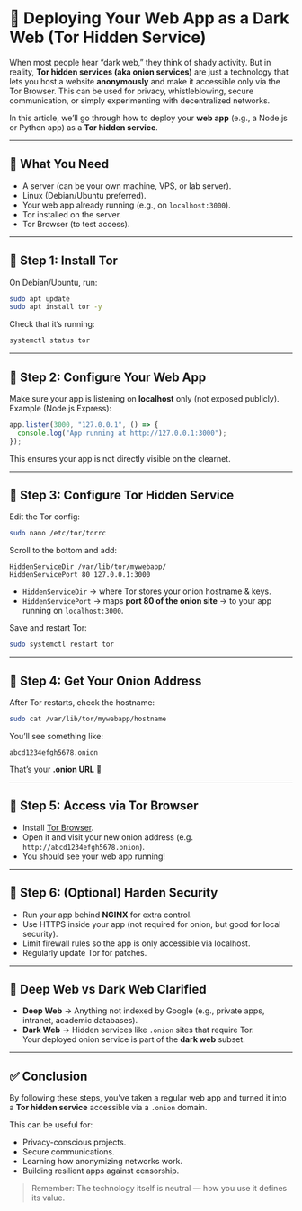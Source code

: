 # 🚀 Deploying Your Web App as a Dark Web (Tor Hidden Service)

When most people hear “dark web,” they think of shady activity. But in reality, **Tor hidden services (aka onion services)** are just a technology that lets you host a website **anonymously** and make it accessible only via the Tor Browser. This can be used for privacy, whistleblowing, secure communication, or simply experimenting with decentralized networks.  

In this article, we’ll go through how to deploy your **web app** (e.g., a Node.js or Python app) as a **Tor hidden service**.

---

## 🔹 What You Need
- A server (can be your own machine, VPS, or lab server).  
- Linux (Debian/Ubuntu preferred).  
- Your web app already running (e.g., on `localhost:3000`).  
- Tor installed on the server.  
- Tor Browser (to test access).  

---

## 🔹 Step 1: Install Tor
On Debian/Ubuntu, run:

```bash
sudo apt update
sudo apt install tor -y
```

Check that it’s running:

```bash
systemctl status tor
```

---

## 🔹 Step 2: Configure Your Web App
Make sure your app is listening on **localhost** only (not exposed publicly).  
Example (Node.js Express):

```javascript
app.listen(3000, "127.0.0.1", () => {
  console.log("App running at http://127.0.0.1:3000");
});
```

This ensures your app is not directly visible on the clearnet.

---

## 🔹 Step 3: Configure Tor Hidden Service
Edit the Tor config:

```bash
sudo nano /etc/tor/torrc
```

Scroll to the bottom and add:

```
HiddenServiceDir /var/lib/tor/mywebapp/
HiddenServicePort 80 127.0.0.1:3000
```

- `HiddenServiceDir` → where Tor stores your onion hostname & keys.  
- `HiddenServicePort` → maps **port 80 of the onion site** → to your app running on `localhost:3000`.  

Save and restart Tor:

```bash
sudo systemctl restart tor
```

---

## 🔹 Step 4: Get Your Onion Address
After Tor restarts, check the hostname:

```bash
sudo cat /var/lib/tor/mywebapp/hostname
```

You’ll see something like:

```
abcd1234efgh5678.onion
```

That’s your **.onion URL** 🎉

---

## 🔹 Step 5: Access via Tor Browser
- Install [Tor Browser](https://www.torproject.org/download/).  
- Open it and visit your new onion address (e.g. `http://abcd1234efgh5678.onion`).  
- You should see your web app running!  

---

## 🔹 Step 6: (Optional) Harden Security
- Run your app behind **NGINX** for extra control.  
- Use HTTPS inside your app (not required for onion, but good for local security).  
- Limit firewall rules so the app is only accessible via localhost.  
- Regularly update Tor for patches.  

---

## 🔹 Deep Web vs Dark Web Clarified
- **Deep Web** → Anything not indexed by Google (e.g., private apps, intranet, academic databases).  
- **Dark Web** → Hidden services like `.onion` sites that require Tor.  
Your deployed onion service is part of the **dark web** subset.  

---

## ✅ Conclusion
By following these steps, you’ve taken a regular web app and turned it into a **Tor hidden service** accessible via a `.onion` domain.  

This can be useful for:  
- Privacy-conscious projects.  
- Secure communications.  
- Learning how anonymizing networks work.  
- Building resilient apps against censorship.  

> Remember: The technology itself is neutral — how you use it defines its value.
